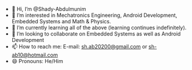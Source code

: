 - 👋 Hi, I’m @Shady-Abdulmunim
- 👀 I’m interested in Mechatronics Engineering, Android Development, Embedded Systems and Math & Physics.
- 🌱 I’m currently learning all of the above (learning continues indefinitely).
- 💞️ I’m looking to collaborate on Embedded Systems as well as Android Development
- 📫 How to reach me: E-mail: sh.ab20200@gmail.com or sh-ab10@hotmail.com
- 😄 Pronouns: He/Him

<!---
Shady-Abdulmunim/Shady-Abdulmunim is a ✨ special ✨ repository because its `README.md` (this file) appears on your GitHub profile.
You can click the Preview link to take a look at your changes.
--->

